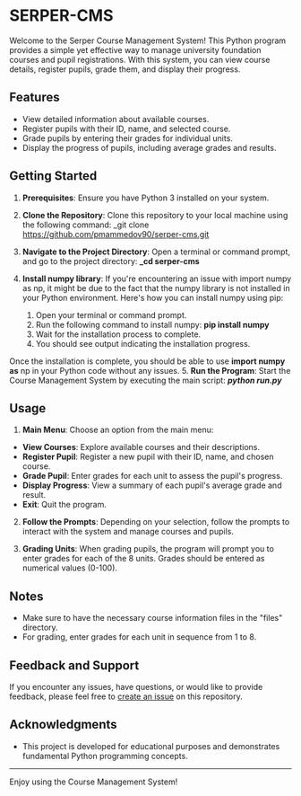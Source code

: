 # SERPER-CMS

Welcome to the Serper Course Management System! This Python program provides a simple yet effective way to manage university foundation courses and pupil registrations. With this system, you can view course details, register pupils, grade them, and display their progress.

## Features

- View detailed information about available courses.
- Register pupils with their ID, name, and selected course.
- Grade pupils by entering their grades for individual units.
- Display the progress of pupils, including average grades and results.

## Getting Started

1. **Prerequisites**: Ensure you have Python 3 installed on your system.

2. **Clone the Repository**: Clone this repository to your local machine using the following command: _git clone https://github.com/pmammedov90/serper-cms.git
3. **Navigate to the Project Directory**: Open a terminal or command prompt, and go to the project directory: **_cd serper-cms**
4. **Install numpy library**: If you're encountering an issue with import numpy as np, it might be due to the fact that the numpy library is not installed in your Python environment. Here's how you can install numpy using pip: 
    1. Open your terminal or command prompt.
    2. Run the following command to install numpy: **pip install numpy**
    3. Wait for the installation process to complete. 
    4. You should see output indicating the installation progress.

Once the installation is complete, you should be able to use **import numpy as** np in your Python code without any issues.
5. **Run the Program**: Start the Course Management System by executing the main script: _**python run.py**_


## Usage

1. **Main Menu**: Choose an option from the main menu:

- **View Courses**: Explore available courses and their descriptions.
- **Register Pupil**: Register a new pupil with their ID, name, and chosen course.
- **Grade Pupil**: Enter grades for each unit to assess the pupil's progress.
- **Display Progress**: View a summary of each pupil's average grade and result.
- **Exit**: Quit the program.

2. **Follow the Prompts**: Depending on your selection, follow the prompts to interact with the system and manage courses and pupils.

3. **Grading Units**: When grading pupils, the program will prompt you to enter grades for each of the 8 units. Grades should be entered as numerical values (0-100).

## Notes

- Make sure to have the necessary course information files in the "files" directory.
- For grading, enter grades for each unit in sequence from 1 to 8.

## Feedback and Support

If you encounter any issues, have questions, or would like to provide feedback, please feel free to [create an issue](https://github.com/pmammedov90/serper-cms/issues) on this repository.

## Acknowledgments

- This project is developed for educational purposes and demonstrates fundamental Python programming concepts.

---

Enjoy using the Course Management System!